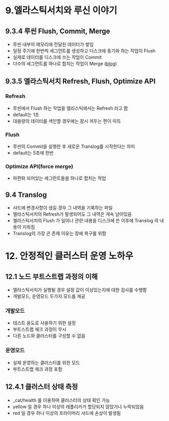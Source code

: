 # 9.엘라스틱서치와 루신 이야기
## 9.3.4 루씬 Flush, Commit, Merge
- 루씬 내부의 메모리에 전달된 데이터가 쌓임
- 일정 주기에 한번씩 세그먼트를 생성하고 디스크에 동기화 하는 작업이 Flush
- 실제로 데이터를 디스크에 쓰는 작업이 Commit
- 다수의 세그먼트를 하나로 합치는 작업이 Merge ([blog](http://blog.mikemccandless.com/2011/02/visualizing-lucenes-segment-merges.html))

## 9.3.5 엘라스틱서치 Refresh, Flush, Optimize API
### Refresh
- 루씬에서 Flush 하는 작업을 엘라스틱에서는 Refresh 라고 함
- default는 1초
- 대용량의 데이터를 색인할 경우에는 잠시 꺼두는 편이 이득
### Flush
- 루씬의 Commit을 실행한 후 새로운 Translog를 시작한다는 의미
- default는 5초에 한번
### Optimize API(force merge)
- 파편화 되어있는 세그먼트들을 하나로 합치는 작업

## 9.4 Translog
- 샤드에 변경사항이 생길 경우 그 내역을 기록하는 파일
- 엘라스틱서치의 Refresh가 발생되어도 그 내역은 게속 남아있음
- 엘라스틱서치의 Flush 가 일어나 관련 내용을 디스크에 쓴 이후에 Translog 의 내용이 지워짐
- Translog의 가장 큰 존재 이유는 장애 복구를 위함


# 12. 안정적인 클러스터 운영 노하우
## 12.1 노드 부트스트랩 과정의 이해
- 엘라스틱서치가 실행될 경우 설정 값이 이상있는지에 대한 검사를 수행함
- 개발모드, 운영모드 두가지 모드를 제공
### 개발모드
- 테스트 용도로 사용하기 위한 설정
- 부트스트랩 체크 과정이 무시
- 다른 노드와 클러스터를 구성할 수 없음
### 운영모드
- 실제 운영하는 클러스터를 위한 모드
- 부트스트랩 체크 과정 포함

## 12.4.1 클러스터 상태 측정
- _cat/health 를 이용하여 클러스터의 상태 확인 가능
- yellow 일 경우 하나 이상의 레플리카가 할당되지 않았거나 누락되었음
- red 일 경우 하나 이상의 프라이머리 샤드에 손상이 발생됨